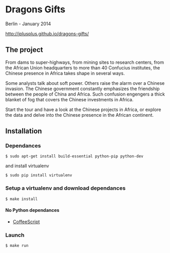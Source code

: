 Dragons Gifts
=============

Berlin - January 2014

http://jplusplus.github.io/dragons-gifts/

## The project

From dams to super-highways, from mining sites to research centers, from the African Union headquarters to more than 40 Confucius institutes, the Chinese presence in Africa takes shape in several ways.  

Some analysts talk about soft power. Others raise the alarm over a Chinese invasion. The Chinese government constantly emphasizes the friendship between the people of China and Africa. Such confusion engengers a thick blanket of fog that covers the Chinese investments in Africa.  

Start the tour and have a look at the Chinese projects in Africa, or explore the data and delve into the Chinese presence in the African continent.

## Installation

### Dependances

	$ sudo apt-get install build-essential python-pip python-dev

and install virtualenv

	$ sudo pip install virtualenv

### Setup a virtualenv and download dependances

	$ make install

#### No Python dependances

* [CoffeeScript](http://coffeescript.org/)

### Launch

```
$ make run
```

